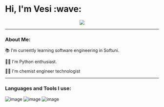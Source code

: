 <h1>
  Hi, I'm Vesi :wave:
</h1>

<div id="header" align="center">
  <img src="https://media.giphy.com/media/QuDgW7dXQfCZiWVXD4/giphy.gif"/>
</div>



---

###   About Me:

📚 I'm currently learning software engineering in Softuni.

:technologist: I'm Python enthusiast.

:woman_student: I'm chemist engineer technologist

---

###   Languages and Tools I use:
  ![image](https://github.com/vessln/vessln/assets/122992086/78b4c302-14a2-439f-bbda-a95840caf986)   ![image](https://github.com/vessln/vessln/assets/122992086/ed1d2241-58a3-42be-a999-869566baa6cd)  ![image](https://github.com/vessln/vessln/assets/122992086/9d94780d-8acb-448e-910c-9844b39ed434)



